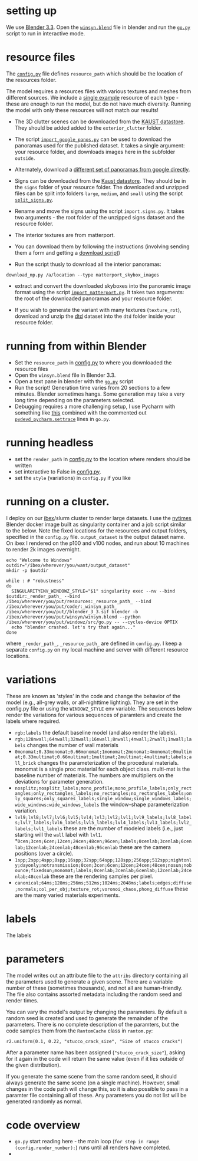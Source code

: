 
# setting up

We use [Blender 3.3](https://ftp.nluug.nl/pub/graphics/blender//release/Blender3.3/). Open the [`winsyn.blend`](https://github.com/twak/winsyn/blob/main/winsyn.blend) file in blender and run the [`go.py`](https://github.com/twak/winsyn/blob/main/src/go.py) script to run in interactive mode.

# resource files

The [`config.py`](https://github.com/twak/winsyn/blob/main/src/config.py) file defines `resource_path` which should be the location of the resources folder.

The model requires a resources files with various textures and meshes from different sources. We include a [single example](https://github.com/twak/winsyn/tree/main/resources) resource of each type - these are enough to run the model, but do not have much diversity. Running the model with only these resources will not match our results!

* The 3D clutter scenes can be downloaded from the [KAUST datastore](). They should be added added to the `exterior_clutter` folder. 

* The script [`import_google_panos.py`](https://github.com/twak/winsyn/blob/main/import/import_google_panos.py) can be used to download the panoramas used for the published dataset. It takes a single argument: your resource folder, and downloads images here in the subfolder `outside`.
 * Alternately, download a [different set of panoramas from google directly](https://sites.google.com/view/streetlearn/dataset).

* Signs can be downloaded from the [Kaust datastore](https://repository.kaust.edu.sa/handle/10754/686575). They should be in the `signs` folder of your resource folder. The downloaded and unzipped files can be split into folders `large`, `medium`, and `small` using the script [`split_signs.py`](https://github.com/twak/winsyn/blob/main/import/import_signs.py).
 * Rename and move the signs using the script `import.signs.py`. It takes two arguments - the root folder of the unzipped signs dataset and the resource folder.

* The interior textures are from matterport. 
 * You can download them by following the instructions (involving sending them a form and getting a [download script](https://github.com/jlin816/dynalang/blob/0da77173ee4aeb975bd8a65c76ddb187fde8de81/scripts/download_mp.py#L4))
 * Run the script thusly to download all the interior panoramas:
```
download_mp.py /a/location --type matterport_skybox_images 
```
 * extract and convert the downloaded skyboxes into the panoramic image format using the script [`import_matterport.py`](https://github.com/twak/winsyn/blob/main/import/import_matterport.py). It takes two arguments: the root of the downloaded panoramas and your resource folder.

* If you wish to generate the variant with many textures (`texture_rot`), download and unzip the [dtd](https://www.robots.ox.ac.uk/~vgg/data/dtd/) dataset into the `dtd` folder inside your resource folder.

# running from within Blender

* Set the `resource_path` in [config.py](https://github.com/twak/winsyn/blob/main/src/config.py#L13) to where you downloaded the resource files
* Open the `winsyn.blend` file in Blender 3.3. 
* Open a text pane in blender with the [`go.py`](https://github.com/twak/winsyn/blob/main/src/go.py) script
* Run the script! Generation time varies from 20 sections to a few minutes. Blender sometimes hangs. Some generation may take a very long time depending on the parameters selected.
* Debugging requires a more challenging setup, I use Pycharm with something like [this](https://code.blender.org/2015/10/debugging-python-code-with-pycharm/) combined with the commented out [`pydevd_pycharm.settrace`](https://github.com/twak/winsyn/blob/main/src/go.py#L66) lines in `go.py`.

# running headless

* set the `render_path` in [config.py](https://github.com/twak/winsyn/blob/main/src/config.py#L14) to the location where renders should be written
* set interactive to False in [config.py](https://github.com/twak/winsyn/blob/main/src/config.py#L16).
* set the `style` (variations) in `config.py` if you like

# running on a cluster.

I deploy on our [ibex](https://www.hpc.kaust.edu.sa/ibex)/slurm cluster to render large datasets. I use the [nytimes](https://github.com/nytimes/rd-blender-docker?tab=readme-ov-file#331) Blender docker image built as singularity container and a job script similar to the below. Note the fixed locations for the resources and output folders, specified in the `config.py` file. `output_dataset` is the output dataset name. On ibex I rendered on the p100 and v100 nodes, and run about 10 machines to render 2k images overnight.

```
echo "Welcome to Windows"
outdir="/ibex/wherever/you/want/output_dataset"
mkdir -p $outdir

while : # "robustness"
do
  SINGULARITYENV_WINDOWZ_STYLE="$1" singularity exec --nv --bind $outdir:_render_path_ --bind /ibex/wherever/you/put/resources:_resource_path_ --bind /ibex/wherever/you/put/code/:_winsyn_path_  /ibex/wherever/you/put//blender_3_3.sif blender -b /ibex/wherever/you/put/winsyn/winsyn.blend --python /ibex/wherever/you/put/windowz/src/go.py -- --cycles-device OPTIX
  echo "blender crashed. let's try that again..."
done
```

where `_render_path_`, `_resource_path_` are defined in `config.py`. I keep a separate `config.py` on my local machine and server with different resource locations.

# variations

These are known as 'styles' in the code and change the behavior of the model (e.g., all-grey walls, or all-nighttime lighting). They are set in the config.py file or using the `WINDOWZ_STYLE` env variable. The sequences below render the variations for various sequences of paramters and create the labels where required.

* `rgb;labels` the default baseline model (and also render the labels).
* `rgb;128nwall;64nwall;32nwall;16nwall;8nwall;4nwall;2nwall;1nwall;labels` changes the number of wall materials
*  `0monomat;0.33monomat;0.66monomat;1monomat;2monomat;4monomat;0multimat;0.33multimat;0.66multimat;1multimat;2multimat;4multimat;labels;all_brick` changes the parameterization of the procedural materials. monomat is a single proc material for each object class. multi-mat is the baseline number of materials. The numbers are multipliers on the deviations for parameter generation.
*  `nosplitz;nosplitz_labels;mono_profile;mono_profile_labels;only_rectangles;only_rectangles_labels;no_rectangles;no_rectangles_labels;only_squares;only_squares_labels;single_window;single_windows_labels;wide_windows;wide_windows_labels` the window-shape parameterization variation.
* `lvl9;lvl8;lvl7;lvl6;lvl5;lvl4;lvl3;lvl2;lvl1;lvl9_labels;lvl8_labels;lvl7_labels;lvl6_labels;lvl5_labels;lvl4_labels;lvl3_labels;lvl2_labels;lvl1_labels` these are the number of modeled labels (i.e., just starting will the `wall` label with `lvl1`.
*`0cen;3cen;6cen;12cen;24cen;48cen;96cen;labels;0cenlab;3cenlab;6cenlab;12cenlab;24cenlab;48cenlab;96cenlab` these are the camera positions (over a circle).
* `1spp;2spp;4spp;8spp;16spp;32spp;64spp;128spp;256spp;512spp;nightonly;dayonly;notransmission;0cen;3cen;6cen;12cen;24cen;48cen;nosun;nobounce;fixedsun;monomat;labels;0cenlab;3cenlab;6cenlab;12cenlab;24cenlab;48cenlab` these are the rendering samples per pixel.
* `canonical;64ms;128ms;256ms;512ms;1024ms;2048ms;labels;edges;diffuse;normals;col_per_obj;texture_rot;voronoi_chaos,phong_diffuse` these are the many varied materials experiments.

# labels

The labels

# parameters

The model writes out an attribute file to the `attribs` directory containing all the parameters used to generate a given scene. There are a variable number of these (sometimes thousands), and not all are human-friendly. The file also contains assorted metadata including the random seed and render times.

You can vary the model's output by changing the parameters. By default a random seed is created and used to generate the remainder of the parameters. There is no complete description of the paramters, but the code samples them from the `RantomCache` class in `rantom.py`:

```
r2.uniform(0.1, 0.22, "stucco_crack_size", "Size of stucco cracks")
```

After a parameter name has been assigned (`"stucco_crack_size"`), asking for it again in the code will return the same value (even if it lies outside of the given distribution).

If you generate the same scene from the same random seed, it should always generate the same scene (on a single machine). However, small changes in the code path will change this, so it is also possible to pass in a paramter file containing all of these. Any parameters you do not list will be generated randomly as normal.

# code overview

* `go.py` start reading here - the main loop (`for step in range (config.render_number):`) runs until all renders have completed.
* 























